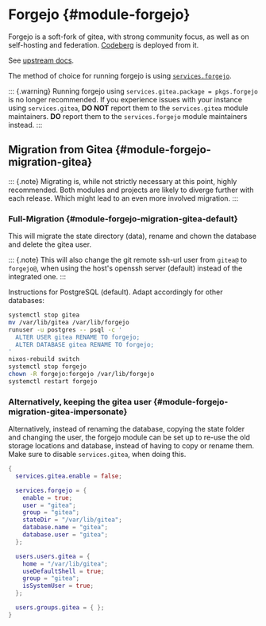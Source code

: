 # Forgejo {#module-forgejo}

Forgejo is a soft-fork of gitea, with strong community focus, as well
as on self-hosting and federation. [Codeberg](https://codeberg.org) is
deployed from it.

See [upstream docs](https://forgejo.org/docs/latest/).

The method of choice for running forgejo is using [`services.forgejo`](#opt-services.forgejo.enable).

::: {.warning}
Running forgejo using `services.gitea.package = pkgs.forgejo` is no longer
recommended.
If you experience issues with your instance using `services.gitea`,
**DO NOT** report them to the `services.gitea` module maintainers.
**DO** report them to the `services.forgejo` module maintainers instead.
:::

## Migration from Gitea {#module-forgejo-migration-gitea}

::: {.note}
Migrating is, while not strictly necessary at this point, highly recommended.
Both modules and projects are likely to diverge further with each release.
Which might lead to an even more involved migration.
:::

### Full-Migration {#module-forgejo-migration-gitea-default}

This will migrate the state directory (data), rename and chown the database and
delete the gitea user.

::: {.note}
This will also change the git remote ssh-url user from `gitea@` to `forgejo@`,
when using the host's openssh server (default) instead of the integrated one.
:::

Instructions for PostgreSQL (default). Adapt accordingly for other databases:

```sh
systemctl stop gitea
mv /var/lib/gitea /var/lib/forgejo
runuser -u postgres -- psql -c '
  ALTER USER gitea RENAME TO forgejo;
  ALTER DATABASE gitea RENAME TO forgejo;
'
nixos-rebuild switch
systemctl stop forgejo
chown -R forgejo:forgejo /var/lib/forgejo
systemctl restart forgejo
```

### Alternatively, keeping the gitea user {#module-forgejo-migration-gitea-impersonate}

Alternatively, instead of renaming the database, copying the state folder and
changing the user, the forgejo module can be set up to re-use the old storage
locations and database, instead of having to copy or rename them.
Make sure to disable `services.gitea`, when doing this.

```nix
{
  services.gitea.enable = false;

  services.forgejo = {
    enable = true;
    user = "gitea";
    group = "gitea";
    stateDir = "/var/lib/gitea";
    database.name = "gitea";
    database.user = "gitea";
  };

  users.users.gitea = {
    home = "/var/lib/gitea";
    useDefaultShell = true;
    group = "gitea";
    isSystemUser = true;
  };

  users.groups.gitea = { };
}
```
